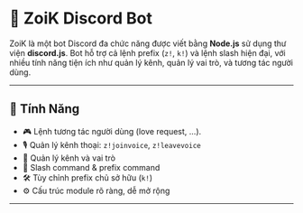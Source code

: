 # 🤖 ZoiK Discord Bot

ZoiK là một bot Discord đa chức năng được viết bằng **Node.js** sử dụng thư viện **discord.js**. Bot hỗ trợ cả lệnh prefix (`z!`, `k!`) và lệnh slash hiện đại, với nhiều tính năng tiện ích như quản lý kênh, quản lý vai trò, và tương tác người dùng.

---

## 🧠 Tính Năng

- 🎮 Lệnh tương tác người dùng (love request, ...).
- 🎙️ Quản lý kênh thoại: `z!joinvoice`, `z!leavevoice`
- 🔧 Quản lý kênh và vai trò
- 📡 Slash command & prefix command
- 🛠️ Tùy chỉnh prefix chủ sở hữu (`k!`)
- ⚙️ Cấu trúc module rõ ràng, dễ mở rộng

---